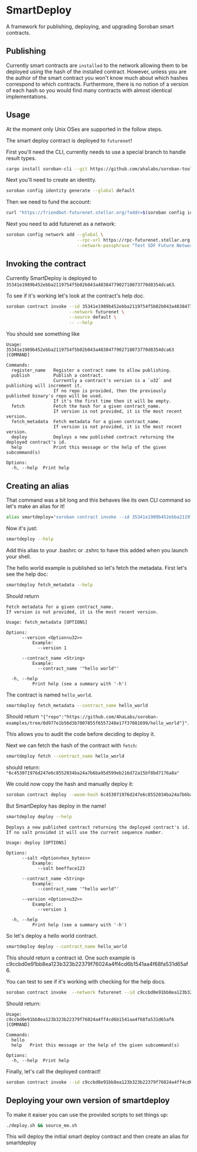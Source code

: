 # SmartDeploy

A framework for publishing, deploying, and upgrading Soroban smart contracts.

## Publishing

Currently smart contracts are `installed` to the network allowing them to be deployed using the hash of the installed contract. However, unless you are the author of the smart contract you won't know much about which hashes correspond to which contracts.  Furthermore, there is no notion of a version of each hash so you would find many contracts with almost identical implementations.



## Usage

At the moment only Unix OSes are supported in the follow steps. 

The smart deploy contract is deployed to `futurenet`!

First you'll need the CLI, currently needs to use a special branch to handle result types.

```bash
cargo install soroban-cli --git https://github.com/ahalabs/soroban-tools --rev 1b13fdb89f43bcbb8646fc8e3642264873a2b2fb
```

Next you'll need to create an identity.

```bash
soroban config identity generate --global default
```

Then we need to fund the account:

```bash
curl "https://friendbot-futurenet.stellar.org/?addr=$(soroban config identity address --global default)"
```


Next you need to add futurenet as a network:

```bash
soroban config network add --global \
                           --rpc-url https://rpc-futurenet.stellar.org:443/soroban/rpc \
                           --network-passphrase "Test SDF Future Network ; October 2022" futurenet
```

## Invoking the contract

Currently SmartDeploy is deployed to `35341e1989b452ebba2119754f5b02b043a4838477902718073770d8354dca63`.

To see if it's working let's look at the contract's help doc.

```bash
soroban contract invoke --id 35341e1989b452ebba2119754f5b02b043a4838477902718073770d8354dca63 \
                        --network futurenet \
                        --source default \
                        -- --help
```

You should see something like

```
Usage: 35341e1989b452ebba2119754f5b02b043a4838477902718073770d8354dca63 [COMMAND]

Commands:
  register_name   Register a contract name to allow publishing.
  publish         Publish a contract.
                  Currently a contract's version is a `u32` and publishing will increment it.
                  If no repo is provided, then the previously published binary's repo will be used. 
                  If it's the first time then it will be empty.
  fetch           Fetch the hash for a given contract_name.
                  If version is not provided, it is the most recent version.
  fetch_metadata  Fetch metadata for a given contract_name.
                  If version is not provided, it is the most recent version.
  deploy          Deploys a new published contract returning the deployed contract's id.
  help            Print this message or the help of the given subcommand(s)

Options:
  -h, --help  Print help
```

## Creating an alias

That command was a bit long and this behaves like its own CLI command so let's make an alias for it!

```bash
alias smartdeploy="soroban contract invoke --id 35341e1989b452ebba2119754f5b02b043a4838477902718073770d8354dca63 --network futurenet --source default --"
```

Now it's just:

```bash
smartdeploy --help
```

Add this alias to your .bashrc or .zshrc to have this added when you launch your shell.

The hello world example is published so let's fetch the metadata. First let's see the help doc:

```bash
smartdeploy fetch_metadata --help
```

Should return

```
Fetch metadata for a given contract_name.
If version is not provided, it is the most recent version.

Usage: fetch_metadata [OPTIONS]

Options:
      --version <Option<u32>>
          Example:
            --version 1

      --contract_name <String>
          Example:
            --contract_name '"hello world"'

  -h, --help
          Print help (see a summary with '-h')
```

The contract is named `hello_world`.

```bash
smartdeploy fetch_metadata --contract_name hello_world
```

Should return `"{"repo":"https://github.com/AhaLabs/soroban-examples/tree/0d977e1b56d3b7007855f6557248e17f37081699/hello_world"}"`.

This allows you to audit the code before deciding to deploy it.

Next we can fetch the hash of the contract with `fetch`:

```bash
smartdeploy fetch --contract_name hello_world
```

should return: `"6c453071976d247e6c8552034ba24a7b6ba95d599eb216d72a15bf8bd7176a8a"`

We could now copy the hash and manually deploy it:

```bash
soroban contract deploy --wasm-hash 6c453071976d247e6c8552034ba24a7b6ba95d599eb216d72a15bf8bd7176a8a --identity default --network futurenet --salt "00"`
```

But SmartDeploy has deploy in the name!

```bash
smartdeploy deploy --help
```

```
Deploys a new published contract returning the deployed contract's id.
If no salt provided it will use the current sequence number.

Usage: deploy [OPTIONS]

Options:
      --salt <Option<hex_bytes>>
          Example:
            --salt beefface123

      --contract_name <String>
          Example:
            --contract_name '"hello world"'

      --version <Option<u32>>
          Example:
            --version 1

  -h, --help
          Print help (see a summary with '-h')
```

So let's deploy a hello world contract.

```bash
smartdeploy deploy --contract_name hello_world
```

This should return a contract id.  One such example is c9ccbd0e91bb8ea123b323b22379f76024a4ff4cd6b1541aa4f68fa531d65af6.

You can test to see if it's working with checking for the help docs.

```bash
soroban contract invoke  --network futurenet --id c9ccbd0e91bb8ea123b323b22379f76024a4ff4cd6b1541aa4f68fa531d65af6 -- --help
```

Should return:
```
Usage: c9ccbd0e91bb8ea123b323b22379f76024a4ff4cd6b1541aa4f68fa531d65af6 [COMMAND]

Commands:
  hello  
  help   Print this message or the help of the given subcommand(s)

Options:
  -h, --help  Print help

```

Finally, let's call the deployed contract!

```bash
soroban contract invoke --id c9ccbd0e91bb8ea123b323b22379f76024a4ff4cd6b1541aa4f68fa531d65af6 --network futurenet -- hello --to world
```

## Deploying your own version of smartdeploy

To make it eaiser you can use the provided scripts to set things up:

```bash
./deploy.sh && source_me.sh
```

This will deploy the initial smart deploy contract and then create an alias for smartdeploy
